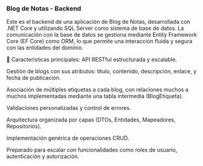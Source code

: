 ### Blog de Notas - Backend
Este es el backend de una aplicación de Blog de Notas, desarrollada con .NET Core y utilizando SQL Server como sistema de base de datos. La comunicación con la base de datos se gestiona mediante Entity Framework Core (EF Core) como ORM, lo que permite una interacción fluida y segura con las entidades del dominio.

🔧 Características principales:
API RESTful estructurada y escalable.

Gestión de blogs con sus atributos: título, contenido, descripción, enlace, y fecha de publicación.

Asociación de múltiples etiquetas a cada blog, con relaciones muchos a muchos implementadas mediante una tabla intermedia (BlogEtiqueta).

Validaciones personalizadas y control de errores.

Arquitectura organizada por capas (DTOs, Entidades, Mapeadores, Repositorios).

Implementación genérica de operaciones CRUD.

Preparado para escalar con funcionalidades como roles de usuario, autenticación y autorización.
